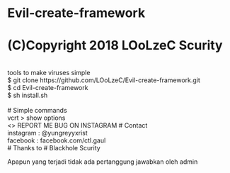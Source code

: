 # Evil-create-framework
# (C)Copyright 2018 LOoLzeC Scurity
<br>
tools to make viruses simple
<br>
$ git clone https://github.com/LOoLzeC/Evil-create-framework.git
<br>
$ cd Evil-create-framework
<br>
$ sh install.sh
<br>
<br>
# Simple commands
<br>
vcrt > show options
<br>
<>
REPORT ME BUG ON INSTAGRAM
# Contact
<br>
instagram : @yungreyyxrist
<br>
facebook : facebook.com/ctl.gaul
<br>
# Thanks to
# Blackhole Scurity

Apapun yang terjadi tidak ada pertanggung 
jawabkan oleh admin
